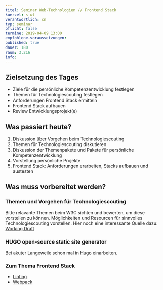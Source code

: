 ```yaml
---
titel: Seminar Web-Technologien // Frontend Stack
kuerzel: s-wt
verantwortlich: cn
typ: seminar
pflicht: false
termine: 2019-04-09 13:00
empfohlene-voraussetzungen: 
published: true
dauer: 180
raum: 3.216
info: 
---
```


## Zielsetzung des Tages

- Ziele für die persönliche Kompetenzentwicklung festlegen
- Themen für Technologiescouting festlegen
- Anforderungen Frontend Stack ermitteln
- Frontend Stack aufbauen
- Review Entwicklungsprojekt(e)


## Was passiert heute?

1. Diskussion über Vorgehen beim Technologiescouting
2. Themen für Technologiescouting diskutieren
1. Diskussion der Themenpakete und Pakete für persönliche Kompetenzentwicklung
2. Vorstellung persönliche Projekte
3. Frontend Stack: Anforderungen erarbeiten, Stacks aufbauen und austesten

## Was muss vorbereitet werden?

### Themen und Vorgehen für Technologiescouting
Bitte relavante Themen beim W3C sichten und bewerten, um diese vorstellen zu können. Möglichkeiten und Resourcen für sinnvolles Technologiescouting vorstellen.
Hier noch eine interessante Quelle dazu: [Working Draft](http://workingdraft.de/)

### HUGO open-source static site generator
Bei akuter Langeweile schon mal in [Hugo](https://gohugo.io/getting-started/quick-start/) einarbeiten.

### Zum Thema Frontend Stack
- [Linting](https://survivejs.com/maintenance/code-quality/)
- [Webpack](https://webpack.js.org/guides/getting-started/)